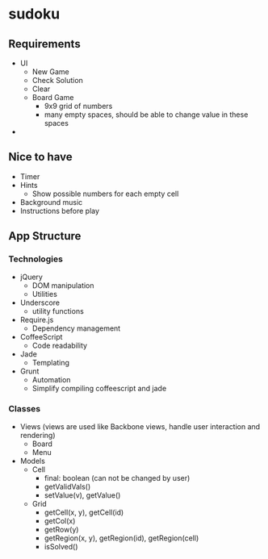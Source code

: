 sudoku
======

## Requirements
- UI
  - New Game
  - Check Solution
  - Clear
  - Board Game
    - 9x9 grid of numbers
    - many empty spaces, should be able to change value in these spaces
- 

## Nice to have
- Timer
- Hints
  - Show possible numbers for each empty cell
- Background music
- Instructions before play
  
## App Structure
### Technologies
 - jQuery
   - DOM manipulation
   - Utilities
 - Underscore
   - utility functions
 - Require.js
   - Dependency management
 - CoffeeScript
   - Code readability
 - Jade
   - Templating
 - Grunt
   - Automation
   - Simplify compiling coffeescript and jade
### Classes
 - Views (views are used like Backbone views, handle user interaction and rendering)
   - Board
   - Menu
 - Models
   - Cell
     - final: boolean (can not be changed by user)
     - getValidVals()
     - setValue(v), getValue()
   - Grid
     - getCell(x, y), getCell(id)
     - getCol(x)
     - getRow(y)
     - getRegion(x, y), getRegion(id), getRegion(cell)
     - isSolved()
